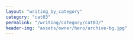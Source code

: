 ```yaml
---
layout: "writing_by_category"
category: "cat03"
permalink: "/writing/category/cat03/"
header-img: "assets/owner/hero/archive-bg.jpg"
---
```

